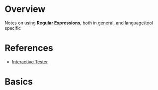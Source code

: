 # Overview

Notes on using **Regular Expressions**, both in general, and language/tool specific

# References

* [Interactive Tester](https://regexr.com/)

# Basics

